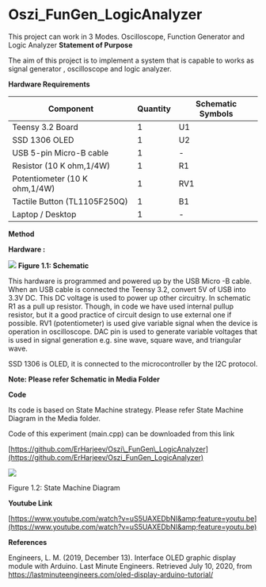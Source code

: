 # Oszi_FunGen_LogicAnalyzer
This project can work in 3 Modes. Oscilloscope, Function Generator and Logic Analyzer
**Statement of Purpose**

The aim of this project is to implement a system that is capable to works as signal generator , oscilloscope and logic analyzer.

**Hardware Requirements**

| **Component** | **Quantity** | **Schematic Symbols** |
| --- | --- | --- |
| Teensy 3.2 Board | 1 | U1 |
| SSD 1306 OLED | 1 | U2 |
| USB 5-pin Micro-B cable | 1 | - |
| Resistor (10 K ohm,1/4W) | 1 | R1 |
| Potentiometer (10 K ohm,1/4W) | 1 | RV1 |
| Tactile Button (TL1105F250Q) | 1 | B1 |
| Laptop / Desktop | 1 | - |

**Method**

**Hardware :**

![](RackMultipart20200710-4-11nuoei_html_24c04158aaaafefe.png) **Figure 1.1: Schematic**

This hardware is programmed and powered up by the USB Micro -B cable. When an USB cable is connected the Teensy 3.2, convert 5V of USB into 3.3V DC. This DC voltage is used to power up other circuitry. In schematic R1 as a pull up resistor. Though, in code we have used internal pullup resistor, but it a good practice of circuit design to use external one if possible. RV1 (potentiometer) is used give variable signal when the device is operation in oscilloscope. DAC pin is used to generate variable voltages that is used in signal generation e.g. sine wave, square wave, and triangular wave.

SSD 1306 is OLED, it is connected to the microcontroller by the I2C protocol.

**Note: Please refer Schematic in Media Folder**

**Code**

Its code is based on State Machine strategy. Please refer State Machine Diagram in the Media folder.

Code of this experiment (main.cpp) can be downloaded from this link

[https://github.com/ErHarjeev/Oszi\_FunGen\_LogicAnalyzer](https://github.com/ErHarjeev/Oszi_FunGen_LogicAnalyzer)

![](RackMultipart20200710-4-11nuoei_html_a4e9aa60dcab6b6.png)

Figure 1.2: State Machine Diagram

**Youtube Link**

[https://www.youtube.com/watch?v=uS5UAXEDbNI&amp;feature=youtu.be](https://www.youtube.com/watch?v=uS5UAXEDbNI&amp;feature=youtu.be)

**References**

Engineers, L. M. (2019, December 13). Interface OLED graphic display module with Arduino. Last Minute Engineers. Retrieved July 10, 2020, from https://lastminuteengineers.com/oled-display-arduino-tutorial/
